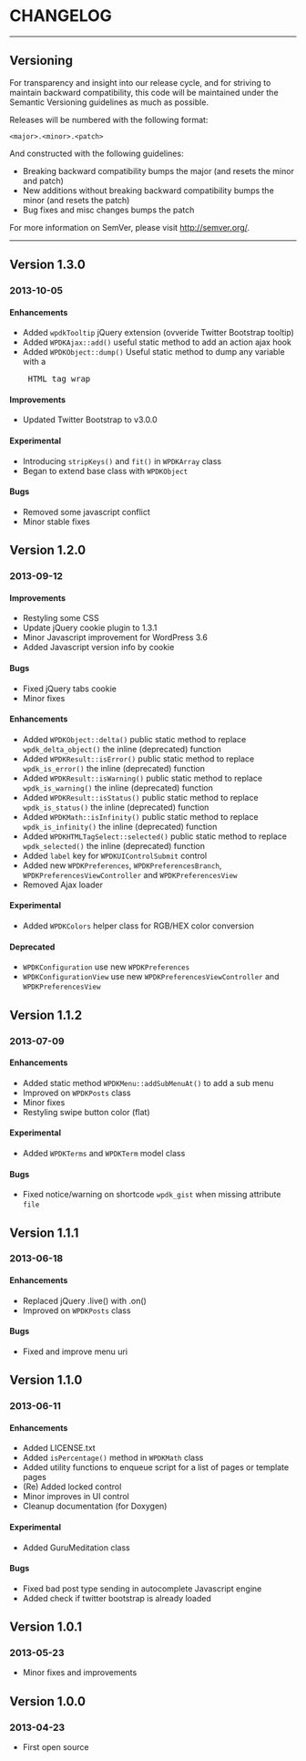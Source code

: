 # CHANGELOG

---

## Versioning

For transparency and insight into our release cycle, and for striving to maintain backward compatibility, this code will be maintained under the Semantic Versioning guidelines as much as possible.

Releases will be numbered with the following format:

`<major>.<minor>.<patch>`

And constructed with the following guidelines:

* Breaking backward compatibility bumps the major (and resets the minor and patch)
* New additions without breaking backward compatibility bumps the minor (and resets the patch)
* Bug fixes and misc changes bumps the patch

For more information on SemVer, please visit http://semver.org/.

---

## Version 1.3.0
### 2013-10-05

#### Enhancements

* Added `wpdkTooltip` jQuery extension (ovveride Twitter Bootstrap tooltip)
* Added `WPDKAjax::add()` useful static method to add an action ajax hook
* Added `WPDKObject::dump()` Useful static method to dump any variable with a <pre> HTML tag wrap

#### Improvements

* Updated Twitter Bootstrap to v3.0.0

#### Experimental

* Introducing `stripKeys()` and `fit()` in `WPDKArray` class
* Began to extend base class with `WPDKObject`

#### Bugs

* Removed some javascript conflict
* Minor stable fixes


## Version 1.2.0
### 2013-09-12

#### Improvements

* Restyling some CSS
* Update jQuery cookie plugin to 1.3.1
* Minor Javascript improvement for WordPress 3.6
* Added Javascript version info by cookie

#### Bugs

* Fixed jQuery tabs cookie
* Minor fixes

#### Enhancements

* Added `WPDKObject::delta()` public static method to replace `wpdk_delta_object()` the inline (deprecated) function
* Added `WPDKResult::isError()` public static method to replace `wpdk_is_error()` the inline (deprecated) function
* Added `WPDKResult::isWarning()` public static method to replace `wpdk_is_warning()` the inline (deprecated) function
* Added `WPDKResult::isStatus()` public static method to replace `wpdk_is_status()` the inline (deprecated) function
* Added `WPDKMath::isInfinity()` public static method to replace `wpdk_is_infinity()` the inline (deprecated) function
* Added `WPDKHTMLTagSelect::selected()` public static method to replace `wpdk_selected()` the inline (deprecated) function
* Added `label` key for `WPDKUIControlSubmit` control
* Added new `WPDKPreferences`, `WPDKPreferencesBranch`, `WPDKPreferencesViewController` and `WPDKPreferencesView`
* Removed Ajax loader

#### Experimental

* Added `WPDKColors` helper class for RGB/HEX color conversion

#### Deprecated

* `WPDKConfiguration` use new `WPDKPreferences`
* `WPDKConfigurationView` use new `WPDKPreferencesViewController` and `WPDKPreferencesView`


## Version 1.1.2
### 2013-07-09

#### Enhancements

* Added static method `WPDKMenu::addSubMenuAt()` to add a sub menu
* Improved on `WPDKPosts` class
* Minor fixes
* Restyling swipe button color (flat)

#### Experimental

* Added `WPDKTerms` and `WPDKTerm` model class

#### Bugs

* Fixed notice/warning on shortcode `wpdk_gist` when missing attribute `file`




## Version 1.1.1
### 2013-06-18

#### Enhancements

* Replaced jQuery .live() with .on()
* Improved on `WPDKPosts` class

#### Bugs

* Fixed and improve menu uri


## Version 1.1.0
### 2013-06-11

#### Enhancements

* Added LICENSE.txt
* Added `isPercentage()` method in `WPDKMath` class
* Added utility functions to enqueue script for a list of pages or template pages
* (Re) Added locked control
* Minor improves in UI control
* Cleanup documentation (for Doxygen)

#### Experimental

* Added GuruMeditation class

#### Bugs

* Fixed bad post type sending in autocomplete Javascript engine
* Added check if twitter bootstrap is already loaded



## Version 1.0.1
### 2013-05-23

* Minor fixes and improvements


## Version 1.0.0
### 2013-04-23

* First open source